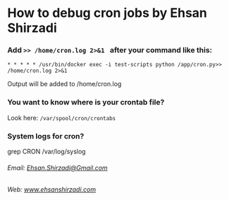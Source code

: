 # How to debug cron jobs by Ehsan Shirzadi

### Add `>> /home/cron.log 2>&1 ` after your command like this:
```
* * * * * /usr/bin/docker exec -i test-scripts python /app/cron.py>> /home/cron.log 2>&1 
```
Output will be added to /home/cron.log

### You want to know where is your crontab file?
Look here: `/var/spool/cron/crontabs`

### System logs for cron?
 grep CRON /var/log/syslog



###### Email: Ehsan.Shirzadi@Gmail.com
###### Web: www.ehsanshirzadi.com

